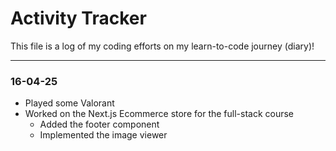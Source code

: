 # Activity Tracker

This file is a log of my coding efforts on my learn-to-code journey (diary)!

---

### 16-04-25

- Played some Valorant
- Worked on the Next.js Ecommerce store for the full-stack course
  - Added the footer component
  - Implemented the image viewer
